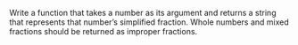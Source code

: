 Write a function that takes a number as its argument and returns a string that represents that number’s simplified fraction.
Whole numbers and mixed fractions should be returned as improper fractions.